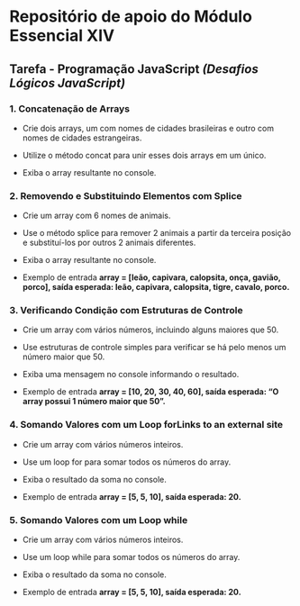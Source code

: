# Repositório de apoio do Módulo Essencial XIV

## Tarefa - Programação JavaScript *(Desafios Lógicos JavaScript)*

### 1. Concatenação de Arrays

- Crie dois arrays, um com nomes de cidades brasileiras e outro com nomes de cidades estrangeiras.

- Utilize o método concat para unir esses dois arrays em um único.

- Exiba o array resultante no console.

### 2. Removendo e Substituindo Elementos com Splice

- Crie um array com 6 nomes de animais.

- Use o método splice para remover 2 animais a partir da terceira posição e substituí-los por outros 2 animais diferentes.

- Exiba o array resultante no console.

- Exemplo de entrada **array = [leão, capivara, calopsita, onça, gavião, porco], saída esperada: leão, capivara, calopsita, tigre, cavalo, porco.**

### 3. Verificando Condição com Estruturas de Controle

- Crie um array com vários números, incluindo alguns maiores que 50.

- Use estruturas de controle simples para verificar se há pelo menos um número maior que 50.

- Exiba uma mensagem no console informando o resultado.

- Exemplo de entrada **array = [10, 20, 30, 40, 60], saída esperada: “O array possui 1 número maior
que 50ˮ.**

### 4. Somando Valores com um Loop forLinks to an external site

- Crie um array com vários números inteiros.

- Use um loop for para somar todos os números do array.

- Exiba o resultado da soma no console.

- Exemplo de entrada **array = [5, 5, 10], saída esperada: 20.**

### 5. Somando Valores com um Loop  while

- Crie um array com vários números inteiros.

- Use um loop while para somar todos os números do array.

- Exiba o resultado da soma no console.

- Exemplo de entrada **array = [5, 5, 10], saída esperada: 20.**
